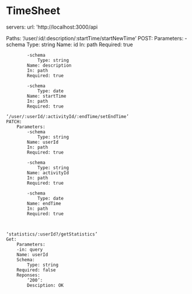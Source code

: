 # TimeSheet

servers:
	url: 'http://localhost:3000/api

Paths:
	‘/user/:id/:description/:startTime/startNewTime’
	POST:
		Parameters:
			-schema
				Type: string
			Name: id
			In: path
			Required: true
			
			-schema
				Type: string
			Name: description
			In: path
			Required: true

			-schema
				Type: date
			Name: startTime
			In: path
			Required: true

	‘/user/:userId/:activityId/:endTime/setEndTime’
	PATCH:
		Parameters:
			-schema
				Type: string
			Name: userId
			In: path
			Required: true

			-schema
				Type: string
			Name: activityId
			In: path
			Required: true
			
			-schema
				Type: date
			Name: endTime
			In: path
			Required: true



	‘statistics/:userId?/getStatistics’
	Get:
		Parameters:
		-in: query
		Name: userId
		Schema:
			Type: string
		Required: false
		Reponses:
			‘200’:
			Desciption: OK
